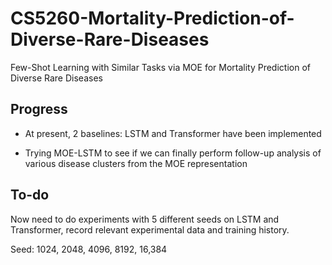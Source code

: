 # CS5260-Mortality-Prediction-of-Diverse-Rare-Diseases
Few-Shot Learning with Similar Tasks via MOE for Mortality Prediction of Diverse Rare Diseases 

## Progress

- At present, 2 baselines: LSTM and Transformer have been implemented

- Trying MOE-LSTM to see if we can finally perform follow-up analysis of various disease clusters from the MOE representation

## To-do

Now need to do experiments with 5 different seeds on LSTM and Transformer, record relevant experimental data and training history.

Seed: 1024, 2048, 4096, 8192, 16,384
